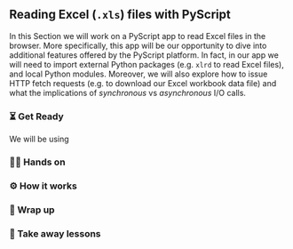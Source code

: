 ## Reading Excel (`.xls`) files with PyScript

In this Section we will work on a PyScript app to read Excel
files in the browser.
More specifically, this app will be our opportunity to dive into
additional features offered by the PyScript platform.
In fact, in our app we will need to import external Python packages
(e.g. `xlrd` to read Excel files), and local Python modules.
Moreover, we will also explore how to issue HTTP fetch requests
(e.g. to download our Excel workbook data file) and what
the implications of _synchronous_ vs _asynchronous_ I/O calls.

### ⏳ Get Ready

We will be using

### 🧑‍💻 Hands on

### ⚙️ How it works

### 🎁 Wrap up

### 🥡 Take away lessons